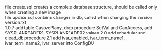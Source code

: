 file create.sql creates a complete database structure, should be called only when creating a new image  
file update.sql contains changes in db, called when changing the version  
version.txt  
1.0.7 add table CasovePlany, drop procedure SetVal and CanAccess, add SYSPLANREADER1, SYSPLANREADER2 values
2.0 add scheduler and clead_db procedure
2.1 add ivar_enabled, ivar_term_name1, ivar_term_name2, ivar_server into ConfigDU
